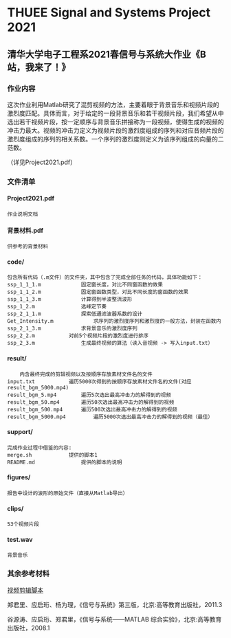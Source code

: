 # THUEE Signal and Systems Project 2021
## 清华大学电子工程系2021春信号与系统大作业《B站，我来了！》

### 作业内容
这次作业利用Matlab研究了混剪视频的方法，主要着眼于背景音乐和视频片段的激烈度匹配。具体而言，对于给定的一段背景音乐和若干视频片段，我们希望从中选出若干视频片段，按一定顺序与背景音乐拼接称为一段视频，使得生成的视频的冲击力最大。视频的冲击力定义为视频片段的激烈度组成的序列和对应音频片段的激烈度组成的序列的相关系数。一个序列的激烈度则定义为该序列组成的向量的二范数。

（详见Project2021.pdf）

### 文件清单
#### Project2021.pdf
	作业说明文档

#### 背景材料.pdf
	供参考的背景材料

#### code/
    包含所有代码（.m文件）的文件夹，其中包含了完成全部任务的代码，具体功能如下：
    ssp_1_1_1.m			   	固定窗长度，对比不同窗函数的效果
	ssp_1_1_2.m		    	固定窗函数类型，对比不同长度的窗函数的效果
	ssp_1_1_3.m		    	计算得到半波整流波形
	ssp_1_2.m		    	选峰定节奏
	ssp_2_1_1.m		    	探索低通滤波器系数的设计
	Get_Intensity.m	    		求序列的激烈度序列和激烈度的一般方法，封装在函数内
	ssp_2_1_3.m		    	求背景音乐的激烈度序列
	ssp_2_2.m			对前5个视频片段的激烈度进行排序
	ssp_2_3.m		    	生成最终视频的算法（读入音视频 -> 写入input.txt）


#### result/ 	
    	内含最终完成的剪辑视频以及按顺序存放素材文件名的文件
	input.txt  			遍历5000次得到的按顺序存放素材文件名的文件(对应result_bgm_5000.mp4)
	result_bgm_5.mp4 		遍历5次选出最高冲击力的解得到的视频
	result_bgm_50.mp4 		遍历50次选出最高冲击力的解得到的视频
	result_bgm_500.mp4 		遍历500次选出最高冲击力的解得到的视频
	result_bgm_5000.mp4 		遍历5000次选出最高冲击力的解得到的视频（最佳）


#### support/
 	完成作业过程中借鉴的内容:
	merge.sh			提供的脚本1
	README.md		    	提供的脚本的说明


#### figures/
	报告中设计的波形的原始文件（直接从Matlab导出）

#### clips/
	53个视频片段

#### test.wav
	背景音乐

### 其余参考材料
[视频剪辑脚本](https://github.com/zhangzw16/Project-for-Signals-and-Systems-2021)

郑君里、应启珩、杨为理，《信号与系统》第三版，北京:高等教育出版社，2011.3

谷源涛、应启珩、郑君里，《信号与系统——MATLAB 综合实验》，北京:高等教育出版社，2008.1

